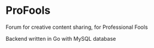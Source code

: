 # ProFools

Forum for creative content sharing, for Professional Fools

Backend written in Go with MySQL database
